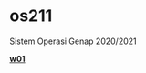 # os211
Sistem Operasi Genap 2020/2021

[**w01**](https://github.com/fikriadidharma/os211/blob/master/w01.md)
